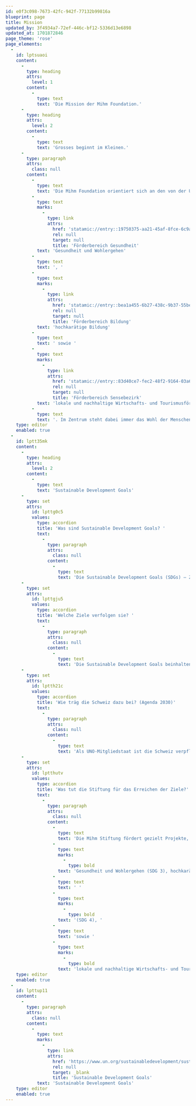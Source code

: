```yaml
---
id: e0f3c098-7673-42fc-942f-77132b99816a
blueprint: page
title: Mission
updated_by: 3f4934a7-72ef-446c-bf12-5336d13e6898
updated_at: 1701872846
page_theme: 'rose'
page_elements:
  -
    id: lptsuaoi
    content:
      -
        type: heading
        attrs:
          level: 1
        content:
          -
            type: text
            text: 'Die Mission der Mihm Foundation.'
      -
        type: heading
        attrs:
          level: 2
        content:
          -
            type: text
            text: 'Grosses beginnt im Kleinen.'
      -
        type: paragraph
        attrs:
          class: null
        content:
          -
            type: text
            text: 'Die Mihm Foundation orientiert sich an den von der UNO definierten «Sustainable Development Goals». Die Stiftung konzentriert sich dabei auf nachhaltige und tragfähige Projekte in den Bereichen '
          -
            type: text
            marks:
              -
                type: link
                attrs:
                  href: 'statamic://entry::19750375-aa21-45af-8fce-6c9a40e30edc'
                  rel: null
                  target: null
                  title: 'Förderbereich Gesundheit'
            text: 'Gesundheit und Wohlergehen'
          -
            type: text
            text: ', '
          -
            type: text
            marks:
              -
                type: link
                attrs:
                  href: 'statamic://entry::bea1a455-6b27-438c-9b37-55be91caa21b'
                  rel: null
                  target: null
                  title: 'Förderbereich Bildung'
            text: 'hochkarätige Bildung'
          -
            type: text
            text: ' sowie '
          -
            type: text
            marks:
              -
                type: link
                attrs:
                  href: 'statamic://entry::83d40ce7-fec2-48f2-9164-03a6cb5045a5'
                  rel: null
                  target: null
                  title: 'Förderbereich Sensebezirk'
            text: 'lokale und nachhaltige Wirtschafts- und Tourismusförderung'
          -
            type: text
            text: '. Im Zentrum steht dabei immer das Wohl der Menschen – im Sensebezirk genauso wie auf der ganzen Welt. Die Mihm Foundation ist politisch und konfessionell neutral und frei von jeglichen kommerziellen Interessen.'
    type: editor
    enabled: true
  -
    id: lptt35mk
    content:
      -
        type: heading
        attrs:
          level: 2
        content:
          -
            type: text
            text: 'Sustainable Development Goals'
      -
        type: set
        attrs:
          id: lpttg0c5
          values:
            type: accordion
            title: 'Was sind Sustainable Development Goals? '
            text:
              -
                type: paragraph
                attrs:
                  class: null
                content:
                  -
                    type: text
                    text: 'Die Sustainable Development Goals (SDGs) – Ziele einer nachhaltigen Entwicklung – wurden von den UNO-Mitgliedstaaten erarbeitet. Die SDGs gelten als länderübergreifendes Rahmenabkommen aller UNO-Mitgliedstaaten. Die Ziele sollen global bis 2030 erreicht werden.'
      -
        type: set
        attrs:
          id: lpttgju5
          values:
            type: accordion
            title: 'Welche Ziele verfolgen sie? '
            text:
              -
                type: paragraph
                attrs:
                  class: null
                content:
                  -
                    type: text
                    text: 'Die Sustainable Development Goals beinhalten 17 Ziele und 169 Unterziele in den drei Dimensionen der Nachhaltigkeit (Ökonomie, Ökologie und Soziales). Die Ziele basieren auf dem Grundsatz des Brundtland-Berichtes «Our Common Future» von 1987, der besagt, dass die Bedürfnisse der Gegenwart nicht die Bedürfnisse der künftigen Generationen gefährden dürfen.'
      -
        type: set
        attrs:
          id: lptth21c
          values:
            type: accordion
            title: 'Wie träg die Schweiz dazu bei? (Agenda 2030)'
            text:
              -
                type: paragraph
                attrs:
                  class: null
                content:
                  -
                    type: text
                    text: 'Als UNO-Mitgliedstaat ist die Schweiz verpflichtet, die SDGs zu erfüllen. Dafür hat die Schweiz die Agenda 2030 lanciert, deren Zweck die Erreichung der SDGs ist.'
      -
        type: set
        attrs:
          id: lptthutv
          values:
            type: accordion
            title: 'Was tut die Stiftung für das Erreichen der Ziele?'
            text:
              -
                type: paragraph
                attrs:
                  class: null
                content:
                  -
                    type: text
                    text: 'Die Mihm Stiftung fördert gezielt Projekte, welche auf drei der Sustainable Development Goals einzahlen: '
                  -
                    type: text
                    marks:
                      -
                        type: bold
                    text: 'Gesundheit und Wohlergehen (SDG 3), hochkarätige Bildung'
                  -
                    type: text
                    text: ' '
                  -
                    type: text
                    marks:
                      -
                        type: bold
                    text: '(SDG 4), '
                  -
                    type: text
                    text: 'sowie '
                  -
                    type: text
                    marks:
                      -
                        type: bold
                    text: 'lokale und nachhaltige Wirtschafts- und Tourismusförderung (SDG 8)'
    type: editor
    enabled: true
  -
    id: lpttup11
    content:
      -
        type: paragraph
        attrs:
          class: null
        content:
          -
            type: text
            marks:
              -
                type: link
                attrs:
                  href: 'https://www.un.org/sustainabledevelopment/sustainable-development-goals/'
                  rel: null
                  target: _blank
                  title: 'Sustainable Development Goals'
            text: 'Sustainable Development Goals'
    type: editor
    enabled: true
---
```

